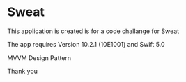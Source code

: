# Sweat

This application is created is for a code challange for Sweat

The app requires Version 10.2.1 (10E1001) and Swift 5.0

MVVM Design Pattern

Thank you
